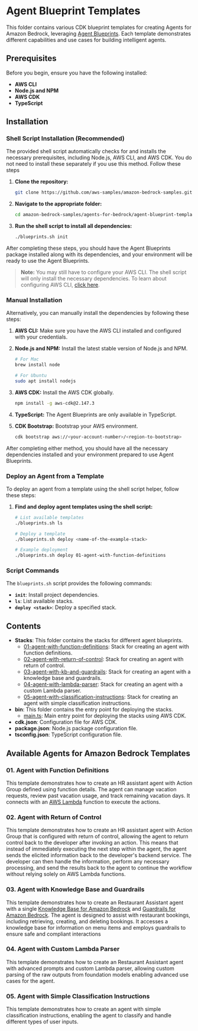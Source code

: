 # Agent Blueprint Templates

This folder contains various CDK blueprint templates for creating Agents for Amazon Bedrock, leveraging [Agent Blueprints](https://awslabs.github.io/agents-for-amazon-bedrock-blueprints/). Each template demonstrates different capabilities and use cases for building intelligent agents.

## Prerequisites

Before you begin, ensure you have the following installed:

- **AWS CLI**
- **Node.js and NPM**
- **AWS CDK**
- **TypeScript**

## Installation

### Shell Script Installation (Recommended)

The provided shell script automatically checks for and installs the necessary prerequisites, including Node.js, AWS CLI, and AWS CDK. You do not need to install these separately if you use this method. Follow these steps
1. **Clone the repository:**

    ```bash
    git clone https://github.com/aws-samples/amazon-bedrock-samples.git
    ```

2. **Navigate to the appropriate folder:**

    ```bash
    cd amazon-bedrock-samples/agents-for-bedrock/agent-blueprint-templates/
    ```

3. **Run the shell script to install all dependencies:**

    ```bash
    ./blueprints.sh init
    ```

After completing these steps, you should have the Agent Blueprints package installed along with its dependencies, and your environment will be ready to use the Agent Blueprints.

> **Note:** You may still have to configure your AWS CLI. The shell script will only install the necessary dependencies. To learn about configuring AWS CLI, [click here](https://docs.aws.amazon.com/cli/latest/userguide/getting-started-quickstart.html).

### Manual Installation

Alternatively, you can manually install the dependencies by following these steps:

1. **AWS CLI:** Make sure you have the AWS CLI installed and configured with your credentials.

2. **Node.js and NPM:** Install the latest stable version of Node.js and NPM.

    ```bash
    # For Mac
    brew install node
    
    # For Ubuntu
    sudo apt install nodejs
    ```

3. **AWS CDK:** Install the AWS CDK globally.

    ```bash
    npm install -g aws-cdk@2.147.3
    ```

4. **TypeScript:** The Agent Blueprints are only available in TypeScript.

5. **CDK Bootstrap:** Bootstrap your AWS environment.

    ```bash
    cdk bootstrap aws://<your-account-number>/<region-to-bootstrap>
    ```

After completing either method, you should have all the necessary dependencies installed and your environment prepared to use Agent Blueprints.

### Deploy an Agent from a Template

To deploy an agent from a template using the shell script helper, follow these steps:

1. **Find and deploy agent templates using the shell script:**

    ```bash
    # List available templates
    ./blueprints.sh ls 

    # Deploy a template
    ./blueprints.sh deploy <name-of-the-example-stack> 

    # Example deployment
    ./blueprints.sh deploy 01-agent-with-function-definitions
    ```

### Script Commands

The `blueprints.sh` script provides the following commands:

- **`init`**: Install project dependencies.
- **`ls`**: List available stacks.
- **`deploy <stack>`**: Deploy a specified stack.

## Contents

- **Stacks**: This folder contains the stacks for different agent blueprints.
  - [01-agent-with-function-definitions](https://github.com/aws-samples/amazon-bedrock-samples/tree/main/agents-for-bedrock/agent-blueprint-templates/lib/stacks/01-agent-with-function-definitions): Stack for creating an agent with function definitions.
  - [02-agent-with-return-of-control](https://github.com/aws-samples/amazon-bedrock-samples/tree/main/agents-for-bedrock/agent-blueprint-templates/lib/stacks/02-agent-with-return-of-control): Stack for creating an agent with return of control.
  - [03-agent-with-kb-and-guardrails](https://github.com/aws-samples/amazon-bedrock-samples/tree/main/agents-for-bedrock/agent-blueprint-templates/lib/stacks/03-agent-with-kb-and-guardrails): Stack for creating an agent with a knowledge base and guardrails.
  - [04-agent-with-lambda-parser](https://github.com/aws-samples/amazon-bedrock-samples/tree/main/agents-for-bedrock/agent-blueprint-templates/lib/stacks/04-agent-with-lambda-parser): Stack for creating an agent with a custom Lambda parser.
  - [05-agent-with-classification-instructions](https://github.com/aws-samples/amazon-bedrock-samples/tree/main/agents-for-bedrock/agent-blueprint-templates/lib/stacks/05-agent-with-classification-instructions): Stack for creating an agent with simple classification instructions.
- **bin**: This folder contains the entry point for deploying the stacks.
  - [main.ts](notion://www.notion.so/bin/main.ts): Main entry point for deploying the stacks using AWS CDK.
- **cdk.json**: Configuration file for AWS CDK.
- **package.json**: Node.js package configuration file.
- **tsconfig.json**: TypeScript configuration file.

## Available Agents for Amazon Bedrock Templates

### 01. Agent with Function Definitions

This template demonstrates how to create an HR assistant agent with Action Group defined using function details. The agent can manage vacation requests, review past vacation usage, and track remaining vacation days. It connects with an [AWS Lambda](https://aws.amazon.com/lambda/) function to execute the actions. 

### 02. Agent with Return of Control

This template demonstrates how to create an HR assistant agent with Action Group that is configured with return of control, allowing the agent to return control back to the developer after invoking an action. This means that instead of immediately executing the next step within the agent, the agent sends the elicited information back to the developer's backend service. The developer can then handle the information, perform any necessary processing, and send the results back to the agent to continue the workflow without relying solely on AWS Lambda functions.


### 03. Agent with Knowledge Base and Guardrails

This template demonstrates how to create an Restaurant Assistant agent with a single [Knowledge Base for Amazon Bedrock](https://aws.amazon.com/bedrock/knowledge-bases/) and [Guardrails for Amazon Bedrock](https://aws.amazon.com/bedrock/guardrails/). The agent is designed to assist with restaurant bookings, including retrieving, creating, and deleting bookings. It accesses a knowledge base for information on menu items and employs guardrails to ensure safe and compliant interactions

### 04. Agent with Custom Lambda Parser

This template demonstrates how to create an Restaurant Assistant agent with advanced prompts and custom Lambda parser, allowing custom parsing of the raw outputs from foundation models enabling advanced use cases for the agent.

### 05. Agent with Simple Classification Instructions

This template demonstrates how to create an agent with simple classification instructions, enabling the agent to classify and handle different types of user inputs.
